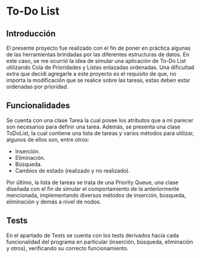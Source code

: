 # To-Do List

## Introducción
El presente proyecto fue realizado con el fin de poner en práctica algunas de las herramientas brindadas por las diferentes estructuras de datos. 
En este caso, se me ocurrió la idea de simular una aplicación de To-Do List utilizando Cola de Prioridades y Listas enlazadas ordenadas.
Una dificultad extra que decidí agregarle a este proyecto es el requisito de que, no importa la modificación que se realice sobre las tareas, estas deben estar ordenadas por prioridad.

## Funcionalidades
Se cuenta con una clase Tarea la cual posee los atributos que a mi parecer son necesarios para definir una tarea.
Además, se presenta una clase ToDoList, la cual contiene una lista de tareas y varios métodos para utilizar, algunos de ellos son, entre otros:
- Inserción.
- Eliminación.
- Búsqueda.
- Cambios de estado (realizado y no realizado).

Por último, la lista de tareas se trata de una Priority Queue, una clase diseñada con el fin de simular el comportamiento de la anteriormente mencionada, implementando diversos métodos de inserción, búsqueda, eliminación y demás a nivel de nodos.

## Tests 
En el apartado de Tests se cuenta con los tests derivados hacía cada funcionalidad del programa en particular (inserción, búsqueda, eliminación y otros), verificando su correcto funcionamiento.
